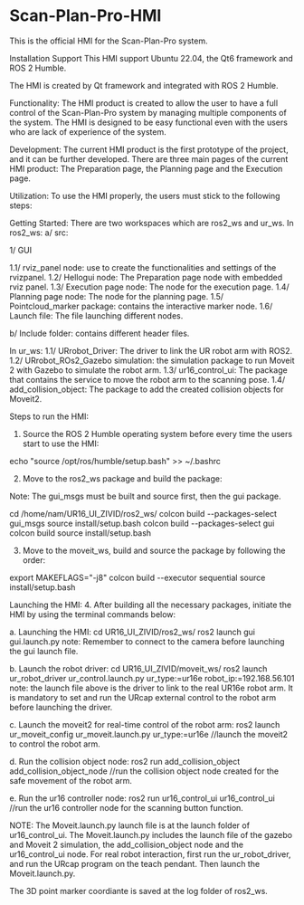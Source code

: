 # Scan-Plan-Pro-HMI
This is the official HMI for the Scan-Plan-Pro system.

Installation
Support 
This HMI support Ubuntu 22.04, the Qt6 framework and ROS 2 Humble.


The HMI is created by Qt framework and integrated with ROS 2 Humble.

Functionality: 
The HMI product is created to allow the user to have a full control of the Scan-Plan-Pro system by managing multiple components of the system.
The HMI is designed to be easy functional even with the users who are lack of experience of the system.

Development:
The current HMI product is the first prototype of the project, and it can be further developed.
There are three main pages of the current HMI product: The Preparation page, the Planning page and the Execution page.

Utilization:
To use the HMI properly, the users must stick to the following steps:

Getting Started:
There are two workspaces which are ros2_ws and ur_ws.
In ros2_ws:
a/ src:

1/ GUI

1.1/ rviz_panel node: use to create the functionalities and settings of the rvizpanel.
1.2/ Hellogui node: The Preparation page node with embedded rviz panel.
1.3/ Execution page node: The node for the execution page.
1.4/ Planning page node: The node for the planning page.
1.5/ Pointcloud_marker package: contains the interactive marker node.
1.6/ Launch file: The file launching different nodes.

b/ Include folder: contains different header files.

In ur_ws:
1.1/ URrobot_Driver: The driver to link the UR robot arm with ROS2.
1.2/ URrobot_ROs2_Gazebo simulation: the simulation package to run Moveit 2 with Gazebo to simulate the robot arm.
1.3/ ur16_control_ui: The package that contains the service to move the robot arm to the scanning pose.
1.4/ add_collision_object: The package to add the created collision objects for Moveit2.

Steps to run the HMI:

1. Source the ROS 2 Humble operating system before every time the users start to use the HMI:

echo "source /opt/ros/humble/setup.bash" >> ~/.bashrc

2. Move to the ros2_ws package and build the package:

Note: The gui_msgs must be built and source first, then the gui package.

cd /home/nam/UR16_UI_ZIVID/ros2_ws/
colcon build --packages-select gui_msgs
source install/setup.bash
colcon build --packages-select gui
colcon build
source install/setup.bash

3. Move to the moveit_ws, build and source the package by following the order:

export MAKEFLAGS="-j8" 
colcon build --executor sequential
source install/setup.bash

Launching the HMI:
4. After building all the necessary packages, initiate the HMI by using the terminal commands below:

a. Launching the HMI:
cd UR16_UI_ZIVID/ros2_ws/
ros2 launch gui gui.launch.py
note: Remember to connect to the camera before launching the gui launch file.

b. Launch the robot driver:
cd UR16_UI_ZIVID/moveit_ws/
ros2 launch ur_robot_driver ur_control.launch.py ur_type:=ur16e robot_ip:=192.168.56.101
note: the launch file above is the driver to link to the real UR16e robot arm. It is mandatory to set and run the URcap external control to the robot arm before launching the driver.

c. Launch the moveit2 for real-time control of the robot arm:
ros2 launch ur_moveit_config ur_moveit.launch.py ur_type:=ur16e //launch the moveit2 to control the robot arm.

d. Run the collision object node:
ros2 run add_collision_object add_collision_object_node //run the collision object node created for the safe movement of the robot arm.

e. Run the ur16 controller node:
ros2 run ur16_control_ui ur16_control_ui //run the ur16 controller node for the scanning button function.

NOTE: The Moveit.launch.py launch file is at the launch folder of ur16_control_ui. 
The Moveit.launch.py includes the launch file of the gazebo and Moveit 2 simulation, the add_collision_object node and the ur16_control_ui node.
For real robot interaction, first run the ur_robot_driver, and run the URcap program on the teach pendant. Then launch the Moveit.launch.py. 

The 3D point marker coordiante is saved at the log folder of ros2_ws. 
